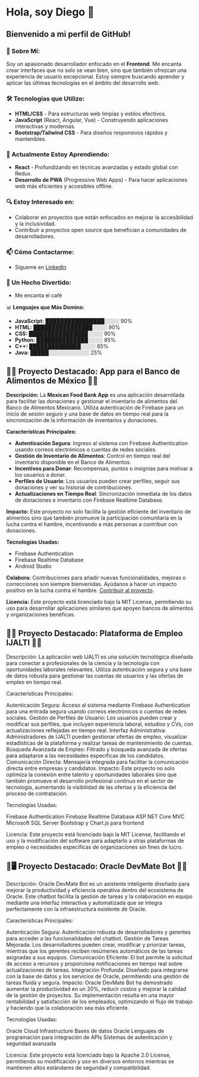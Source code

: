 # Hola, soy Diego 👋

## Bienvenido a mi perfil de GitHub!

### 🚀 Sobre Mí:
Soy un apasionado desarrollador enfocado en el **Frontend**. Me encanta crear interfaces que no solo se vean bien, sino que también ofrezcan una experiencia de usuario excepcional. Estoy siempre buscando aprender y aplicar las últimas tecnologías en el ámbito del desarrollo web.

### 🛠️ Tecnologías que Utilizo:
- **HTML/CSS** - Para estructuras web limpias y estilos efectivos.
- **JavaScript** (React, Angular, Vue) - Construyendo aplicaciones interactivas y modernas.
- **Bootstrap/Tailwind CSS** - Para diseños responsivos rápidos y mantenibles.

### 🌱 Actualmente Estoy Aprendiendo:
- **React** - Profundizando en técnicas avanzadas y estado global con Redux.
- **Desarrollo de PWA** (Progressive Web Apps) - Para hacer aplicaciones web más eficientes y accesibles offline.

### 🔍 Estoy Interesado en:
- Colaborar en proyectos que están enfocados en mejorar la accesibilidad y la inclusividad.
- Contribuir a proyectos open source que benefician a comunidades de desarrolladores.

### 📫 Cómo Contactarme:
- Sígueme en [LinkedIn](https://linkedin.com/in/tu-linkedin)

### 🌟 Un Hecho Divertido:
- Me encanta el café 

📊 **Lenguajes que Más Domino:**

- **JavaScript:** ████████████████░░░░ 90%
- **HTML:** ████████████████░░░░ 90%
- **CSS:** ████████████████░░░░ 90%
- **Python:** ██████████████░░░░ 85%
- **C++:** ██████████████░░░░ 85%
- **Java:** █████░░░░░░░░░░░ 25%


## 🌟🌮 Proyecto Destacado: App para el Banco de Alimentos de México 📲🎉

**Descripción:**
La **Mexican Food Bank App** es una aplicación desarrollada para facilitar las donaciones y gestionar el inventario de alimentos del Banco de Alimentos Mexicano. Utiliza autenticación de Firebase para un inicio de sesión seguro y una base de datos en tiempo real para la sincronización de la información de inventarios y donaciones.

**Características Principales:**
- **Autenticación Segura**: Ingreso al sistema con Firebase Authentication usando correos electrónicos o cuentas de redes sociales.
- **Gestión de Inventario de Alimentos**: Control en tiempo real del inventario disponible en el Banco de Alimentos.
- **Incentivos para Donar**: Recompensas, puntos o insignias para motivar a los usuarios a donar.
- **Perfiles de Usuario**: Los usuarios pueden crear perfiles, seguir sus donaciones y ver su historial de contribuciones.
- **Actualizaciones en Tiempo Real**: Sincronización inmediata de los datos de donaciones e inventario con Firebase Realtime Database.

**Impacto:**
Este proyecto no solo facilita la gestión eficiente del inventario de alimentos sino que también promueve la participación comunitaria en la lucha contra el hambre, incentivando a más personas a contribuir con donaciones.

**Tecnologías Usadas:**
- Firebase Authentication
- Firebase Realtime Database
- Android Studio

**Colabora:**
Contribuciones para añadir nuevas funcionalidades, mejoras o correcciones son siempre bienvenidas. Ayúdanos a hacer un impacto positivo en la lucha contra el hambre. [Contribuir al proyecto](https://github.com/Gemini284/Android_project).

**Licencia:**
Este proyecto está licenciado bajo la MIT License, permitiendo su uso para desarrollar aplicaciones similares que apoyen bancos de alimentos y organizaciones benéficas.

##  🌟🌐 Proyecto Destacado: Plataforma de Empleo IJALTI 📲🎉
Descripción: La aplicación web IJALTI es una solución tecnológica diseñada para conectar a profesionales de la ciencia y la tecnología con oportunidades laborales relevantes. Utiliza autenticación segura y una base de datos robusta para gestionar las cuentas de usuarios y las ofertas de empleo en tiempo real.

Características Principales:

Autenticación Segura: Acceso al sistema mediante Firebase Authentication para una entrada segura usando correos electrónicos o cuentas de redes sociales.
Gestión de Perfiles de Usuario: Los usuarios pueden crear y modificar sus perfiles, que incluyen experiencia laboral, estudios y CVs, con actualizaciones reflejadas en tiempo real.
Interfaz Administrativa: Administradores de IJALTI pueden gestionar ofertas de empleo, visualizar estadísticas de la plataforma y realizar tareas de mantenimiento de cuentas.
Búsqueda Avanzada de Empleo: Filtrado y búsqueda avanzada de ofertas para adaptarse a las necesidades específicas de los candidatos.
Comunicación Directa: Mensajería integrada para facilitar la comunicación directa entre empresas y candidatos.
Impacto: Este proyecto no solo optimiza la conexión entre talento y oportunidades laborales sino que también promueve el desarrollo profesional continuo en el sector de tecnología, aumentando la visibilidad de las ofertas y la eficiencia del proceso de contratación.

Tecnologías Usadas:

Firebase Authentication
Firebase Realtime Database
ASP.NET Core MVC
Microsoft SQL Server
Bootstrap y Chart.js para frontend

Licencia: Este proyecto está licenciado bajo la MIT License, facilitando el uso y la modificación del software para adaptarlo a otras plataformas de empleo o necesidades específicas de organizaciones sin fines de lucro.

## 🌟🖥️ Proyecto Destacado: Oracle DevMate Bot 🤖💼
Descripción: Oracle DevMate Bot es un asistente inteligente diseñado para mejorar la productividad y eficiencia operativa dentro del ecosistema de Oracle. Este chatbot facilita la gestión de tareas y la colaboración en equipo mediante una interfaz interactiva y automatizada que se integra perfectamente con la infraestructura existente de Oracle.

Características Principales:

Autenticación Segura: Autenticación robusta de desarrolladores y gerentes para acceder a las funcionalidades del chatbot.
Gestión de Tareas Mejorada: Los desarrolladores pueden crear, modificar y priorizar tareas, mientras que los gerentes reciben resúmenes automáticos de las tareas asignadas a sus equipos.
Comunicación Eficiente: El bot permite la solicitud de acceso a recursos y proporciona notificaciones en tiempo real sobre actualizaciones de tareas.
Integración Profunda: Diseñado para integrarse con la base de datos y los servicios de Oracle, permitiendo una gestión de tareas fluida y segura.
Impacto: Oracle DevMate Bot ha demostrado aumentar la productividad en un 20%, reducir costos y mejorar la calidad de la gestión de proyectos. Su implementación resulta en una mayor rentabilidad y satisfacción de los empleados, optimizando el flujo de trabajo y haciendo que la colaboración sea más eficiente.

Tecnologías Usadas:

Oracle Cloud Infrastructure
Bases de datos Oracle
Lenguajes de programación para integración de APIs
Sistemas de autenticación y seguridad avanzada

Licencia: Este proyecto está licenciado bajo la Apache 2.0 License, permitiendo su modificación y uso en diversos entornos mientras se mantienen altos estándares de seguridad y compatibilidad.
